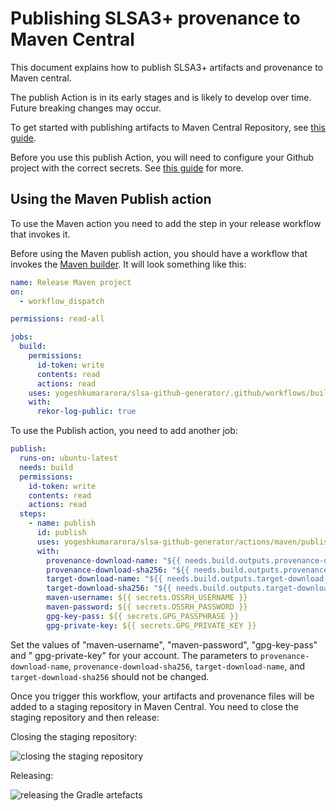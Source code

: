 # Publishing SLSA3+ provenance to Maven Central

This document explains how to publish SLSA3+ artifacts and provenance to Maven central.

The publish Action is in its early stages and is likely to develop over time. Future breaking changes may occur.

To get started with publishing artifacts to Maven Central Repository, see [this guide](https://maven.apache.org/repository/guide-central-repository-upload.html).

Before you use this publish Action, you will need to configure your Github project with the correct secrets. See [this guide](https://docs.github.com/en/actions/publishing-packages/publishing-java-packages-with-maven) for more.

## Using the Maven Publish action

To use the Maven action you need to add the step in your release workflow that invokes it.

Before using the Maven publish action, you should have a workflow that invokes the [Maven builder](https://github.com/yogeshkumararora/slsa-github-generator/blob/main/internal/builders/maven/README.md). It will look something like this:

```yaml
name: Release Maven project
on:
  - workflow_dispatch

permissions: read-all

jobs:
  build:
    permissions:
      id-token: write
      contents: read
      actions: read
    uses: yogeshkumararora/slsa-github-generator/.github/workflows/builder_maven_slsa3.yml@v2.0.0
    with:
      rekor-log-public: true
```

To use the Publish action, you need to add another job:

```yaml
publish:
  runs-on: ubuntu-latest
  needs: build
  permissions:
    id-token: write
    contents: read
    actions: read
  steps:
    - name: publish
      id: publish
      uses: yogeshkumararora/slsa-github-generator/actions/maven/publish@v2.0.0
      with:
        provenance-download-name: "${{ needs.build.outputs.provenance-download-name }}"
        provenance-download-sha256: "${{ needs.build.outputs.provenance-download-sha256 }}"
        target-download-name: "${{ needs.build.outputs.target-download-name }}"
        target-download-sha256: "${{ needs.build.outputs.target-download-sha256 }}"
        maven-username: ${{ secrets.OSSRH_USERNAME }}
        maven-password: ${{ secrets.OSSRH_PASSWORD }}
        gpg-key-pass: ${{ secrets.GPG_PASSPHRASE }}
        gpg-private-key: ${{ secrets.GPG_PRIVATE_KEY }}
```

Set the values of "maven-username", "maven-password", "gpg-key-pass" and " gpg-private-key" for your account. The parameters to `provenance-download-name`, `provenance-download-sha256`, `target-download-name`, and `target-download-sha256` should not be changed.

Once you trigger this workflow, your artifacts and provenance files will be added to a staging repository in Maven Central. You need to close the staging repository and then release:

Closing the staging repository:

![closing the staging repository](/actions/gradle/publish/images/gradle-publisher-staging-repository.png)

Releasing:

![releasing the Gradle artefacts](/actions/gradle/publish/images/gradle-publisher-release-closed-repository.png)
